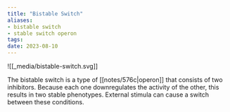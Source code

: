 ```yaml
---
title: "Bistable Switch"
aliases:
- bistable switch
- stable switch operon
tags:
date: 2023-08-10
---
```

![[_media/bistable-switch.svg]]

The bistable switch is a type of [[notes/576c|operon]] that consists of two inhibitors. Because each one downregulates the activity of the other, this results in two stable phenotypes. External stimula can cause a switch between these conditions.


